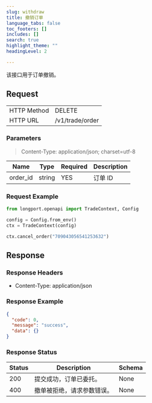 ```yaml
---
slug: withdraw
title: 撤销订单 
language_tabs: false
toc_footers: []
includes: []
search: true
highlight_theme: ""
headingLevel: 2

---
```


该接口用于订单撤销。

<SDKLinks module="trade" klass="TradeContext" method="cancel_order" />

## 

## Request

<table className="http-basic">
<tbody>
<tr><td className="http-basic-key">HTTP Method</td><td>DELETE</td></tr>
<tr><td className="http-basic-key">HTTP URL</td><td>/v1/trade/order 
</td></tr>
</tbody>
</table>

### Parameters

> Content-Type: application/json; charset=utf-8

| Name | Type | Required | Description |
|---|---|---|---|
| order_id | string | YES | 订单 ID |

### Request Example

```python
from longport.openapi import TradeContext, Config

config = Config.from_env()
ctx = TradeContext(config)

ctx.cancel_order("709043056541253632")
```

## Response

### Response Headers

- Content-Type: application/json

### Response Example

```json
{
  "code": 0,
  "message": "success",
  "data": {}
}
```

### Response Status

| Status | Description | Schema |
|---|---|---|
| 200 | 提交成功，订单已委托。 | None |
| 400 | 撤单被拒绝，请求参数错误。 | None |

<aside className="success">
</aside>

